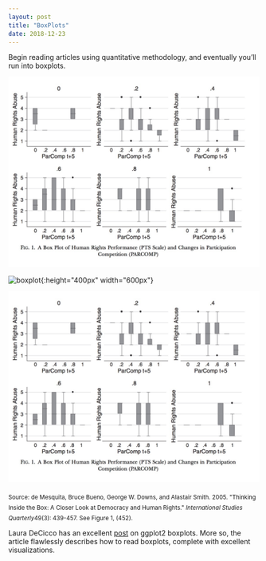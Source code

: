 ```yaml
---
layout: post
title: "BoxPlots"
date: 2018-12-23
---
```

Begin reading articles using quantitative methodology, and eventually you’ll run into boxplots. 

![boxplot](boxplot.jpg)

![boxplot](https://elizabethjuhasz.github.io/blog/boxplot.jpg){:height="400px" width="600px"}

<img src="boxplot.jpg"/>

<sub>Source: de Mesquita, Bruce Bueno, George W. Downs, and Alastair Smith.  2005.  "Thinking Inside the Box: A Closer Look at
  Democracy and Human Rights."  <I>International Studies Quarterly</I>49(3): 439-457. See Figure 1, (452).</sub>

Laura DeCicco has an excellent [post](https://owi.usgs.gov/blog/boxplots/) on ggplot2 boxplots. More so, the article flawlessly describes how to read boxplots, complete with excellent visualizations.  




